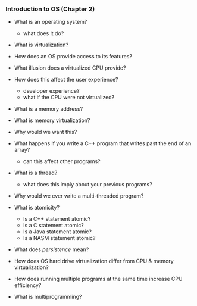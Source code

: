 ### Introduction to OS (Chapter 2)

* What is an operating system?
  * what does it do?
* What is virtualization?
* How does an OS provide access to its features?
* What illusion does a virtualized CPU provide?
* How does this affect the user experience?
  * developer experience?
  * what if the CPU were not virtualized?
  
* What is a memory address?
* What is memory virtualization?
* Why would we want this?
* What happens if you write a C++ program that writes past the end of an array?
  * can this affect other programs?
  
* What is a thread?
  * what does this imply about your previous programs?
* Why would we ever write a multi-threaded program?
* What is atomicity?
  * Is a C++ statement atomic?
  * Is a C statement atomic?
  * Is a Java statement atomic?
  * Is a NASM statement atomic?
  
* What does _persistence_ mean?
* How does OS hard drive virtualization differ from CPU & memory virtualization?
* How does running multiple programs at the same time increase CPU efficiency?
* What is multiprogramming?
